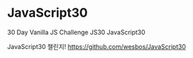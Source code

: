 # JavaScript30
30 Day Vanilla JS Challenge
JS30
JavaScript30

JavaScript30 챌린지!
https://github.com/wesbos/JavaScript30
